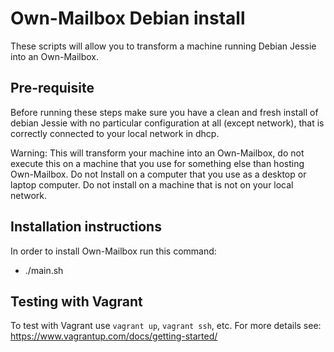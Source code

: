 Own-Mailbox Debian install
=========
These scripts will allow you to transform a machine running Debian Jessie into an Own-Mailbox.

Pre-requisite
-----
Before running these steps make sure you have a clean and fresh install of debian Jessie with no particular configuration at all (except network), that is correctly connected to your local network in dhcp.

Warning: This will transform your machine into an Own-Mailbox, do not execute this on a machine that you use for something else than hosting Own-Mailbox. Do not Install on a computer that you use as a desktop or laptop computer. Do not install on a machine that is not on your local network.

Installation instructions
----
In order to install Own-Mailbox run this command:

+ ./main.sh

Testing with Vagrant
----
To test with Vagrant use `vagrant up`, `vagrant ssh`, etc.
For more details see: https://www.vagrantup.com/docs/getting-started/
